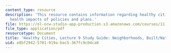 ```yaml
---
content_type: resource
description: 'This resource contains information regarding healthy cities: Assessing
  health impacts of policies and plans.'
file: https://ol-ocw-studio-app-production.s3.amazonaws.com/courses/11-s941-healthy-cities-assessing-health-impacts-of-policies-and-plans-spring-2016/e8bf29425701919abac5367fc9c04ca0_MIT11_S941S16_Class9Guide.pdf
file_type: application/pdf
resourcetype: Document
title: 'Healthy Cities, Lecture 9 Study Guide: Neighborhoods, Built/Natural'
uid: e8bf2942-5701-919a-bac5-367fc9c04ca0
---
```

